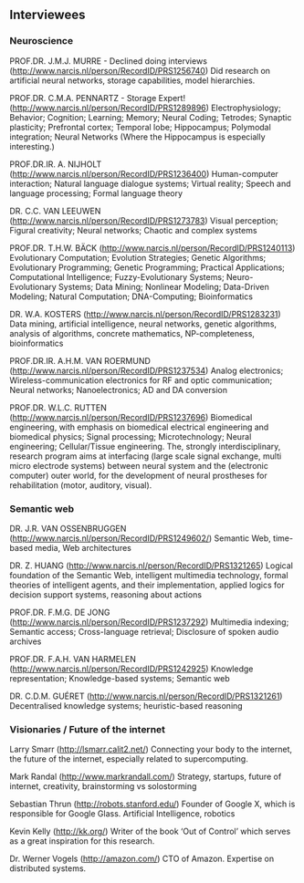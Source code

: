 ## Interviewees
### Neuroscience
PROF.DR. J.M.J. MURRE - Declined doing interviews
(http://www.narcis.nl/person/RecordID/PRS1256740)
Did research on artificial neural networks, storage capabilities, model hierarchies.

PROF.DR. C.M.A. PENNARTZ - Storage Expert!
(http://www.narcis.nl/person/RecordID/PRS1289896)
Electrophysiology; Behavior; Cognition; Learning; Memory; Neural Coding; Tetrodes; Synaptic plasticity; Prefrontal cortex; Temporal lobe; Hippocampus; Polymodal integration; Neural Networks (Where the Hippocampus is especially interesting.)

PROF.DR.IR. A. NIJHOLT
(http://www.narcis.nl/person/RecordID/PRS1236400)
Human-computer interaction; Natural language dialogue systems; Virtual reality; Speech and language processing; Formal language theory

DR. C.C. VAN LEEUWEN
(http://www.narcis.nl/person/RecordID/PRS1273783)
Visual perception; Figural creativity; Neural networks; Chaotic and complex systems

PROF.DR. T.H.W. BÄCK
(http://www.narcis.nl/person/RecordID/PRS1240113)
Evolutionary Computation; Evolution Strategies; Genetic Algorithms; Evolutionary Programming; Genetic Programming; Practical Applications; Computational Intelligence; Fuzzy-Evolutionary Systems; Neuro-Evolutionary Systems; Data Mining; Nonlinear Modeling; Data-Driven Modeling; Natural Computation; DNA-Computing; Bioinformatics

DR. W.A. KOSTERS
(http://www.narcis.nl/person/RecordID/PRS1283231)
Data mining, artificial intelligence, neural networks, genetic algorithms, analysis of algorithms, concrete mathematics, NP-completeness, bioinformatics

PROF.DR.IR. A.H.M. VAN ROERMUND
(http://www.narcis.nl/person/RecordID/PRS1237534)
Analog electronics; Wireless-communication electronics for RF and optic communication; Neural networks; Nanoelectronics; AD and DA conversion

PROF.DR. W.L.C. RUTTEN
(http://www.narcis.nl/person/RecordID/PRS1237696)
Biomedical engineering, with emphasis on biomedical electrical engineering and biomedical physics; Signal processing; Microtechnology; Neural engineering; Cellular/Tissue engineering. The, strongly interdisciplinary, research program aims at interfacing (large scale signal exchange, multi micro electrode systems) between neural system and the (electronic computer) outer world, for the development of neural prostheses for rehabilitation (motor, auditory, visual).

### Semantic web
DR. J.R. VAN OSSENBRUGGEN
(http://www.narcis.nl/person/RecordID/PRS1249602/)
Semantic Web, time-based media, Web architectures

DR. Z. HUANG
(http://www.narcis.nl/person/RecordID/PRS1321265)
Logical foundation of the Semantic Web, intelligent multimedia technology, formal theories of intelligent agents, and their implementation, applied logics for decision support systems, reasoning about actions

PROF.DR. F.M.G. DE JONG
(http://www.narcis.nl/person/RecordID/PRS1237292)
Multimedia indexing; Semantic access; Cross-language retrieval; Disclosure of spoken audio archives

PROF.DR. F.A.H. VAN HARMELEN
(http://www.narcis.nl/person/RecordID/PRS1242925)
Knowledge representation; Knowledge-based systems; Semantic web

DR. C.D.M. GUÉRET
(http://www.narcis.nl/person/RecordID/PRS1321261)
Decentralised knowledge systems; heuristic-based reasoning

### Visionaries / Future of the internet
Larry Smarr
(http://lsmarr.calit2.net/)
Connecting your body to the internet, the future of the internet, especially related to supercomputing.

Mark Randal
(http://www.markrandall.com/)
Strategy, startups, future of internet, creativity, brainstorming vs solostorming

Sebastian Thrun
(http://robots.stanford.edu/)
Founder of Google X, which is responsible for Google Glass. Artificial Intelligence, robotics

Kevin Kelly
(http://kk.org/)
Writer of the book ‘Out of Control’ which serves as a great inspiration for this research.

Dr. Werner Vogels
(http://amazon.com/)
CTO of Amazon. Expertise on distributed systems.
